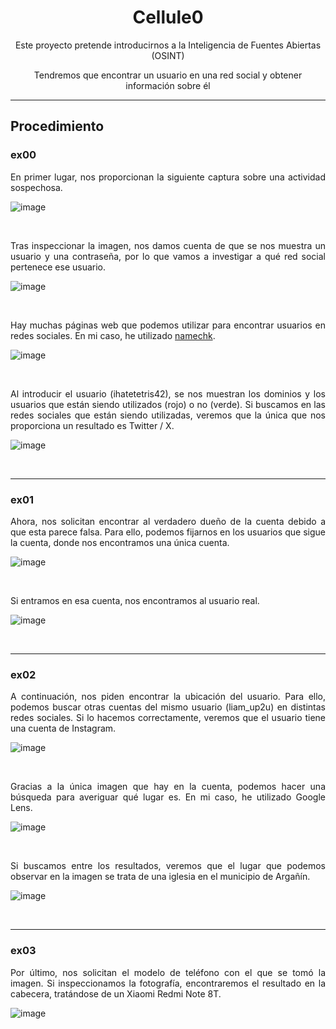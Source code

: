 <p align="center">
   <h1 align="center">Cellule0</h1>
</p>

<p align="center">
   Este proyecto pretende introducirnos a la Inteligencia de Fuentes Abiertas (OSINT)
</p>
<p align="center">
  Tendremos que encontrar un usuario en una red social y obtener información sobre él
</p>

---

## Procedimiento
### ex00
<p align="justify">
En primer lugar, nos proporcionan la siguiente captura sobre una actividad sospechosa.
</p>

![image](https://github.com/dani-mg-05/Cellule0/assets/79267920/0b7f8f5f-3165-46c1-ac89-6f14dabbf208)

<br>

<p align="justify">
Tras inspeccionar la imagen, nos damos cuenta de que se nos muestra un usuario y una contraseña, por lo que vamos a investigar a qué red social pertenece ese usuario.
</p>

![image](https://github.com/dani-mg-05/Cellule0/assets/79267920/bfb36a25-59b7-4b02-b13e-fc8b82785024)

<br>

<p align="justify">
Hay muchas páginas web que podemos utilizar para encontrar usuarios en redes sociales. En mi caso, he utilizado <a href="https://namechk.com/">namechk</a>.
</p>

![image](https://github.com/dani-mg-05/Cellule0/assets/79267920/48c4c6e8-cb4b-41d6-8aa6-3bce3f64d73b)

<br>

<p align="justify">
Al introducir el usuario (ihatetetris42), se nos muestran los dominios y los usuarios que están siendo utilizados (rojo) o no (verde). Si buscamos en las redes sociales que están siendo utilizadas, veremos que la única que nos proporciona un resultado es Twitter / X.
</p>

![image](https://github.com/dani-mg-05/Cellule0/assets/79267920/7d6da23f-86f8-42f5-9cc2-5155c9fe05d1)

<br>

---

### ex01
<p align="justify">
Ahora, nos solicitan encontrar al verdadero dueño de la cuenta debido a que esta parece falsa. Para ello, podemos fijarnos en los usuarios que sigue la cuenta, donde nos encontramos una única cuenta.
</p>

![image](https://github.com/dani-mg-05/Cellule0/assets/79267920/54ce31e5-33bb-46d1-ad6c-d1cbdb43aab3)

<br>

<p align="justify">
Si entramos en esa cuenta, nos encontramos al usuario real.
</p>

![image](https://github.com/dani-mg-05/Cellule0/assets/79267920/62b7a37a-6702-4044-aaae-433feec75946)

<br>

---

### ex02
<p align="justify">
A continuación, nos piden encontrar la ubicación del usuario. Para ello, podemos buscar otras cuentas del mismo usuario (liam_up2u) en distintas redes sociales. Si lo hacemos correctamente, veremos que el usuario tiene una cuenta de Instagram.
</p>

![image](https://github.com/dani-mg-05/Cellule0/assets/79267920/5092cf8b-094a-473b-ae05-985155ba847f)

<br>

<p align="justify">
Gracias a la única imagen que hay en la cuenta, podemos hacer una búsqueda para averiguar qué lugar es. En mi caso, he utilizado Google Lens.
</p>

![image](https://github.com/dani-mg-05/Cellule0/assets/79267920/545e836d-93e8-4395-9dab-5a450ff395aa)

<br>

<p align="justify">
Si buscamos entre los resultados, veremos que el lugar que podemos observar en la imagen se trata de una iglesia en el municipio de Argañín.
</p>

![image](https://github.com/dani-mg-05/Cellule0/assets/79267920/bb76d8de-4139-48a3-92a9-9c6c08a18c75)

<br>

---

### ex03
<p align="justify">
Por último, nos solicitan el modelo de teléfono con el que se tomó la imagen. Si inspeccionamos la fotografía, encontraremos el resultado en la cabecera, tratándose de un Xiaomi Redmi Note 8T.
</p>

![image](https://github.com/dani-mg-05/Cellule0/assets/79267920/2cad832b-4f96-4eb2-b04e-ec2491c18713)


